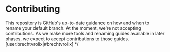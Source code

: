 # Contributing

This repository is GitHub's up-to-date guidance on how and when to rename your default branch. At the moment, we're not accepting contributions. As we make more tools and renaming guides available in later phases, we expect to accept contributions to those guides.
[user:brechtvrolix|#brechtvrolix]
*/
